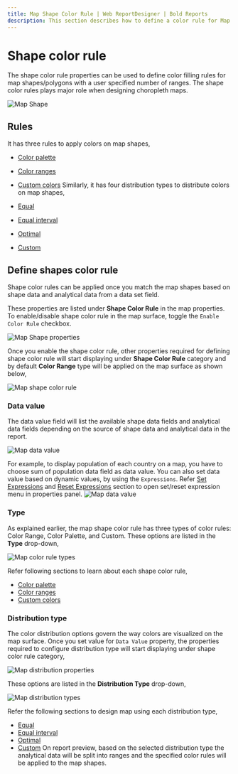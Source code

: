 ```yaml
---
title: Map Shape Color Rule | Web ReportDesigner | Bold Reports
description: This section describes how to define a color rule for Map Report Item with the Bold Report Designer.
---
```


# Shape color rule

The shape color rule properties can be used to define color filling rules for map shapes/polygons with a user specified number of ranges. The shape color rules plays major role when designing choropleth maps.

![Map Shape](/static/assets/on-premise/images/report-designer/report-items/map/shape-settings/sketch.png)

## Rules

It has three rules to apply colors on map shapes,

* [Color palette](./../../../report-items/map/color-palette-shape-rule/)
* [Color ranges](./../../../report-items/map/color-range-shape-rule/)
* [Custom colors](./../../../report-items/map/custom-color-shape-rule/)
Similarly, it has four distribution types to distribute colors on map shapes,

* [Equal](./../../../report-items/map/equal-distribution-shape-rule/)
* [Equal interval](./../../../report-items/map/equal-interval-shape-rule/)
* [Optimal](./../../../report-items/map/optimal-distribution-shape-rule/)
* [Custom](./../../../report-items/map/custom-distribution-shape-rule/)

## Define shapes color rule

Shape color rules can be applied once you match the map shapes based on shape data and analytical data from a data set field.

These properties are listed under **Shape Color Rule** in the map properties. To enable/disable shape color rule in the map surface, toggle the `Enable Color Rule` checkbox.

![Map Shape properties](/static/assets/on-premise/images/report-designer/report-items/map/shape-color-rule/initial.png)

Once you enable the shape color rule, other properties required for defining shape color rule will start displaying under **Shape Color Rule** category and by default **Color Range** type will be applied on the map surface as shown below,

![Map shape color rule](/static/assets/on-premise/images/report-designer/report-items/map/shape-color-rule/enable-color-rule.png)

### Data value

The data value field will list the available shape data fields and analytical data fields depending on the source of shape data and analytical data in the report.

![Map data value](/static/assets/on-premise/images/report-designer/report-items/map/shape-color-rule/data-value.png)

For example, to display population of each country on a map, you have to choose sum of population data field as data value. You can also set data value based on dynamic values, by using the `Expressions`. Refer [Set Expressions](./../../../compose-report/properties-panel/#set-expression) and [Reset Expressions](./../../../compose-report/properties-panel/#reset-expression) section to open set/reset expression menu in properties panel.
![Map data value](/static/assets/on-premise/images/report-designer/report-items/map/shape-color-rule/data-value-expression.png)

### Type

As explained earlier, the map shape color rule has three types of color rules: Color Range, Color Palette, and Custom. These options are listed in the **Type** drop-down,

![Map color rule types](/static/assets/on-premise/images/report-designer/report-items/map/shape-color-rule/types.png)

Refer following sections to learn about each shape color rule,

* [Color palette](./../../../report-items/map/color-palette-shape-rule/)
* [Color ranges](./../../../report-items/map/color-range-shape-rule/)
* [Custom colors](./../../../report-items/map/custom-color-shape-rule/)

### Distribution type

The color distribution options govern the way colors are visualized on the map surface. Once you set value for `Data Value` property, the properties required to configure distribution type will start displaying under shape color rule category,

![Map distribution properties](/static/assets/on-premise/images/report-designer/report-items/map/shape-color-rule/distribution-properties.png)

These options are listed in the **Distribution Type** drop-down,

![Map distribution types](/static/assets/on-premise/images/report-designer/report-items/map/shape-color-rule/distribution-types.png)

Refer the following sections to design map using each distribution type,

* [Equal](./../../../report-items/map/equal-distribution-shape-rule/)
* [Equal interval](./../../../report-items/map/equal-interval-shape-rule/)
* [Optimal](./../../../report-items/map/optimal-distribution-shape-rule/)
* [Custom](./../../../report-items/map/custom-distribution-shape-rule/)
On report preview, based on the selected distribution type the analytical data will be split into ranges and the specified color rules will be applied to the map shapes.